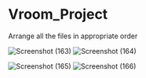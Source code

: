 # Vroom_Project
Arrange all the files in appropriate order

![Screenshot (163)](https://github.com/Hemin33/Vroom_Project/assets/169338082/252ba79a-d192-4f17-927c-7106ef158e7c)  ![Screenshot (164)](https://github.com/Hemin33/Vroom_Project/assets/169338082/87c5b58a-b21f-4613-87bc-6f05e141f846)


![Screenshot (165)](https://github.com/Hemin33/Vroom_Project/assets/169338082/55ceffb6-3bb1-4b50-afb3-a4c7a5fd52b3)  ![Screenshot (166)](https://github.com/Hemin33/Vroom_Project/assets/169338082/3d7dee5b-be24-4ec9-bd81-ddd0adacb3ca)


